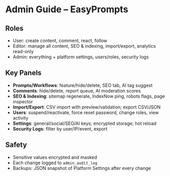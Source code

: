# Admin Guide – EasyPrompts

## Roles
- User: create content, comment, react, follow
- Editor: manage all content, SEO & indexing, import/export, analytics read-only
- Admin: everything + platform settings, users/roles, security logs

## Key Panels
- **Prompts/Workflows**: feature/hide/delete, SEO tab, AI tag suggest
- **Comments**: hide/delete, report queue, AI moderation scores
- **SEO & Indexing**: sitemap regenerate, IndexNow ping, robots flags, page inspector
- **Import/Export**: CSV import with preview/validation; export CSV/JSON
- **Users**: suspend/reactivate, force reset password, change roles, view activity
- **Settings**: general/social/SEO/AI keys; encrypted storage; hot reload
- **Security Logs**: filter by user/IP/event, export

## Safety
- Sensitive values encrypted and masked
- Each change logged to `admin_audit_log`
- Backups: JSON snapshot of Platform Settings after every change
